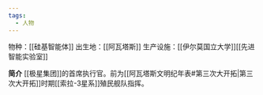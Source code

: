 ```yaml
---
tags:
  - 人物
---
```

物种：[[硅基智能体]]
出生地：[[阿瓦塔斯]]
生产设施：[[伊尔莫国立大学]][[先进智能实验室]]

**简介**
[[极星集团]]的首席执行官。前为[[阿瓦塔斯文明纪年表#第三次大开拓|第三次大开拓]]时期[[索拉-3星系]]殖民舰队指挥。

